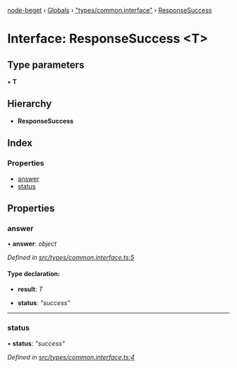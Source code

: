 [node-beget](../README.md) › [Globals](../globals.md) › ["types/common.interface"](../modules/_types_common_interface_.md) › [ResponseSuccess](_types_common_interface_.responsesuccess.md)

# Interface: ResponseSuccess <**T**>

## Type parameters

▪ **T**

## Hierarchy

* **ResponseSuccess**

## Index

### Properties

* [answer](_types_common_interface_.responsesuccess.md#answer)
* [status](_types_common_interface_.responsesuccess.md#status)

## Properties

###  answer

• **answer**: *object*

*Defined in [src/types/common.interface.ts:5](https://github.com/olehcambel/node-beget/blob/f128411/src/types/common.interface.ts#L5)*

#### Type declaration:

* **result**: *T*

* **status**: *"success"*

___

###  status

• **status**: *"success"*

*Defined in [src/types/common.interface.ts:4](https://github.com/olehcambel/node-beget/blob/f128411/src/types/common.interface.ts#L4)*
